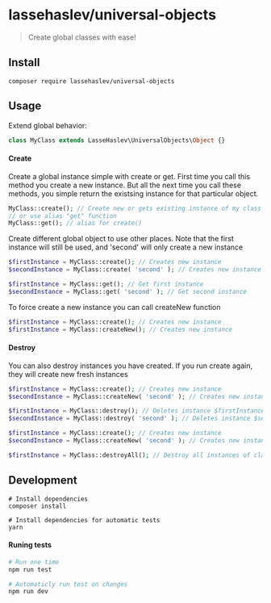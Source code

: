 # lassehaslev/universal-objects
> Create global classes with ease!

## Install
```
composer require lassehaslev/universal-objects
```

## Usage
Extend global behavior:
```php
class MyClass extends LasseHaslev\UniversalObjects\Object {}
```

#### Create
Create a global instance simple with create or get.
First time you call this method you create a new instance. 
But all the next time you call these methods, you simple return the existsing instance for that particular object.
```php
MyClass::create(); // Create new or gets existing instance of my class
// or use alias "get" function
MyClass::get(); // alias for create()
```

Create different global object to use other places.
Note that the first instance will still be used, and 'second' will only create a new instance
```php
$firstInstance = MyClass::create(); // Creates new instance
$secondInstance = MyClass::create( 'second' ); // Creates new instance

$firstInstance = MyClass::get(); // Get first instance
$secondInstance = MyClass::get( 'second' ); // Get second instance
```

To force create a new instance you can call createNew function
```php
$firstInstance = MyClass::create(); // Creates new instance
$firstInstance = MyClass::createNew(); // Creates new instance
```

#### Destroy
You can also destroy instances you have created. If you run create again, they will create new fresh instances
```php
$firstInstance = MyClass::create(); // Creates new instance
$secondInstance = MyClass::createNew( 'second' ); // Creates new instance

$firstInstance = MyClass::destroy(); // Deletes instance $firstInstance
$secondInstance = MyClass::destroy( 'second' ); // Deletes instance $seondInstance
```


```php
$firstInstance = MyClass::create(); // Creates new instance
$secondInstance = MyClass::createNew( 'second' ); // Creates new instance

$firstInstance = MyClass::destroyAll(); // Destroy all instances of class ($firstInstance, $secondInstance)
```

## Development
```
# Install dependencies
composer install

# Install dependencies for automatic tests
yarn
```


#### Runing tests
``` bash
# Run one time
npm run test

# Automaticly run test on changes
npm run dev
```
